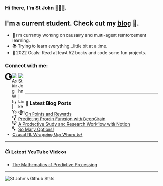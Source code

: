 ### Hi there, I'm St John 🙋🏼‍♂.

## I'm a current student. Check out my [blog][website] 🤖.
- 🌱 I’m currently working on causality and multi-agent reinforcement learning.
- 📚 Trying to learn everything...little bit at a time.
- 🥅 2022 Goals: Read at least 52 books and code some fun projects.

### Connect with me:

[<img align="left" alt="stjohngrimbly.com" width="22px" src="https://raw.githubusercontent.com/iconic/open-iconic/master/svg/globe.svg" />][website]
[<img align="left" alt="Asking Why | YouTube" width="22px" src="https://cdn.jsdelivr.net/npm/simple-icons@v3/icons/youtube.svg" />][youtube]
[<img align="left" alt="St John | LinkedIn" width="22px" src="https://cdn.jsdelivr.net/npm/simple-icons@v3/icons/linkedin.svg" />][linkedin]

<br />

<br />
<br />

---

### 📕 Latest Blog Posts
<!-- BLOG-POST-LIST:START -->
- [On Points and Rewards](http://stjohngrimbly.com/credit-cards/)
- [Predicting Protein Function with DeepChain](http://stjohngrimbly.com/protein-function/)
- [A Productive Study and Research Workflow with Notion](http://stjohngrimbly.com/notion-setup/)
- [So Many Options!](http://stjohngrimbly.com/so-many-option/)
- [Causal RL Wrapping Up: Where to?](http://stjohngrimbly.com/wrapping-up/)
<!-- BLOG-POST-LIST:END -->

---

### 📺 Latest YouTube Videos
<!-- YOUTUBE:START -->
- [The Mathematics of Predictive Processing](https://www.youtube.com/watch?v=Uqgw2xWMzYE)
<!-- YOUTUBE:END -->

---

<img align="left" alt="St John's Github Stats" src="https://github-readme-stats.vercel.app/api?username=sgrimbly&show_icons=true&hide_border=true&count_private=true" />

[website]: https://stjohngrimbly.com/
[youtube]: https://www.youtube.com/channel/UCK5M596BmS3QWwPGRteKlKw
[linkedin]: https://www.linkedin.com/in/stjohngrimbly/
